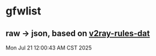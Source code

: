 # gfwlist
## raw -> json, based on [v2ray-rules-dat](https://github.com/Loyalsoldier/v2ray-rules-dat)
Mon Jul 21 12:00:43 AM CST 2025

